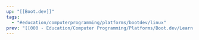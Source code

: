 ```yaml
---
up: "[[Boot.dev]]"
tags:
  - "#education/computerprogramming/platforms/bootdev/linux"
prev: "[[000 - Education/Computer Programming/Platforms/Boot.dev/Learn Linux/Welcome|Welcome]]"
---
```

